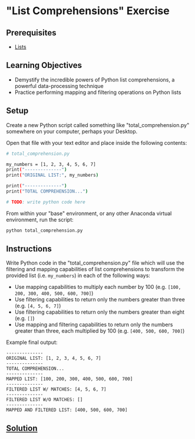 # "List Comprehensions" Exercise

## Prerequisites

  + [Lists](./../../notes/python/datatypes/lists.md)

## Learning Objectives

  + Demystify the incredible powers of Python list comprehensions, a powerful data-processing technique
  + Practice performing mapping and filtering operations on Python lists

## Setup

Create a new Python script called something like "total_comprehension.py" somewhere on your computer, perhaps your Desktop.

Open that file with your text editor and place inside the following contents:

```sh
# total_comprehension.py

my_numbers = [1, 2, 3, 4, 5, 6, 7]
print("--------------")
print("ORIGINAL LIST:", my_numbers)

print("--------------")
print("TOTAL COMPREHENSION...")

# TODO: write python code here
```

From within your "base" environment, or any other Anaconda virtual environment, run the script:

```sh
python total_comprehension.py
```

## Instructions

Write Python code in the "total_comprehension.py" file which will use the filtering and mapping capabilities of list comprehensions to transform the provided list (i.e. `my_numbers`) in each of the following ways:

  + Use mapping capabilities to multiply each number by 100 (e.g. `[100, 200, 300, 400, 500, 600, 700]`)
  + Use filtering capabilities to return only the numbers greater than three (e.g. `[4, 5, 6, 7]`)
  + Use filtering capabilities to return only the numbers greater than eight (e.g. `[]`)
  + Use mapping and filtering capabilities to return only the numbers greater than three, each multiplied by 100 (e.g. `[400, 500, 600, 700]`)

Example final output:

```
--------------
ORIGINAL LIST: [1, 2, 3, 4, 5, 6, 7]
--------------
TOTAL COMPREHENSION...
--------------
MAPPED LIST: [100, 200, 300, 400, 500, 600, 700]
--------------
FILTERED LIST W/ MATCHES: [4, 5, 6, 7]
--------------
FILTERED LIST W/O MATCHES: []
--------------
MAPPED AND FILTERED LIST: [400, 500, 600, 700]
```

## [Solution](solutions.py)
